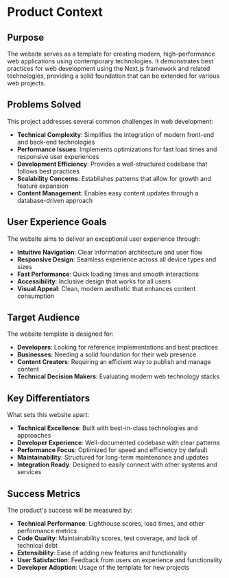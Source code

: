 # Product Context

## Purpose
The website serves as a template for creating modern, high-performance web applications using contemporary technologies. It demonstrates best practices for web development using the Next.js framework and related technologies, providing a solid foundation that can be extended for various web projects.

## Problems Solved
This project addresses several common challenges in web development:
- **Technical Complexity**: Simplifies the integration of modern front-end and back-end technologies
- **Performance Issues**: Implements optimizations for fast load times and responsive user experiences
- **Development Efficiency**: Provides a well-structured codebase that follows best practices
- **Scalability Concerns**: Establishes patterns that allow for growth and feature expansion
- **Content Management**: Enables easy content updates through a database-driven approach

## User Experience Goals
The website aims to deliver an exceptional user experience through:
- **Intuitive Navigation**: Clear information architecture and user flow
- **Responsive Design**: Seamless experience across all device types and sizes
- **Fast Performance**: Quick loading times and smooth interactions
- **Accessibility**: Inclusive design that works for all users
- **Visual Appeal**: Clean, modern aesthetic that enhances content consumption

## Target Audience
The website template is designed for:
- **Developers**: Looking for reference implementations and best practices
- **Businesses**: Needing a solid foundation for their web presence
- **Content Creators**: Requiring an efficient way to publish and manage content
- **Technical Decision Makers**: Evaluating modern web technology stacks

## Key Differentiators
What sets this website apart:
- **Technical Excellence**: Built with best-in-class technologies and approaches
- **Developer Experience**: Well-documented codebase with clear patterns
- **Performance Focus**: Optimized for speed and efficiency by default
- **Maintainability**: Structured for long-term maintenance and updates
- **Integration Ready**: Designed to easily connect with other systems and services

## Success Metrics
The product's success will be measured by:
- **Technical Performance**: Lighthouse scores, load times, and other performance metrics
- **Code Quality**: Maintainability scores, test coverage, and lack of technical debt
- **Extensibility**: Ease of adding new features and functionality
- **User Satisfaction**: Feedback from users on experience and functionality
- **Developer Adoption**: Usage of the template for new projects
